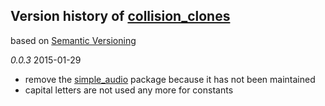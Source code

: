 ## Version history of [collision_clones](https://github.com/dzenanr/collision_clones)

based on [Semantic Versioning](http://semver.org/)

*0.0.3* 2015-01-29

+ remove the [simple_audio](https://github.com/johnmccutchan/simple_audio) package 
because it has not been maintained
+ capital letters are not used any more for constants





